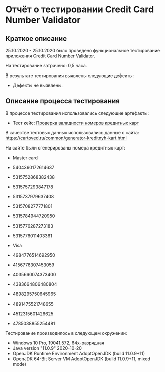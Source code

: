 # Отчёт о тестировании Credit Card Number Validator

## Краткое описание

25.10.2020 - 25.10.2020 было проведено функциональное тестирование приложения Credit Card Number Validator.

На тестирование затрачено: 0,5 часа.

В результате тестирования выявлены следующие дефекты:
* Дефекты не выявлены.

## Описание процесса тестирования

В процессе тестирования использовались следующие артефакты:
* Тест кейс: [Проверка валидности номеров кредитных карт](testcase.md)

В качестве тестовых данных использовались данные с сайта: https://cartoved.ru/common/generator-kreditnyh-kart.html

На сайте были сгенерированы номера кредитных карт:

* Master card
* 5404360172614637
* 5315752868382438 
* 5315757293847178 
* 5315737979637408 
* 5315708277771801 
* 5315784944720950 
* 5315776287273183
* 5315776011403361

* Visa
* 4984776514692950
* 4156776307453059
* 4035660074373400
* 4383664806480804
* 4898295750645965
* 4891475521748655
* 4512315601426625
* 4785038855254481

Тестирование производилось в следующем окружении:
* Windows 10 Pro, 19041.572, 64х-разрядная
* Java  version "11.0.9" 2020-10-20
* OpenJDK Runtime Environment AdoptOpenJDK (build 11.0.9+11)
* OpenJDK 64-Bit Server VM AdoptOpenJDK (build 11.0.9+11, mixed mode)


